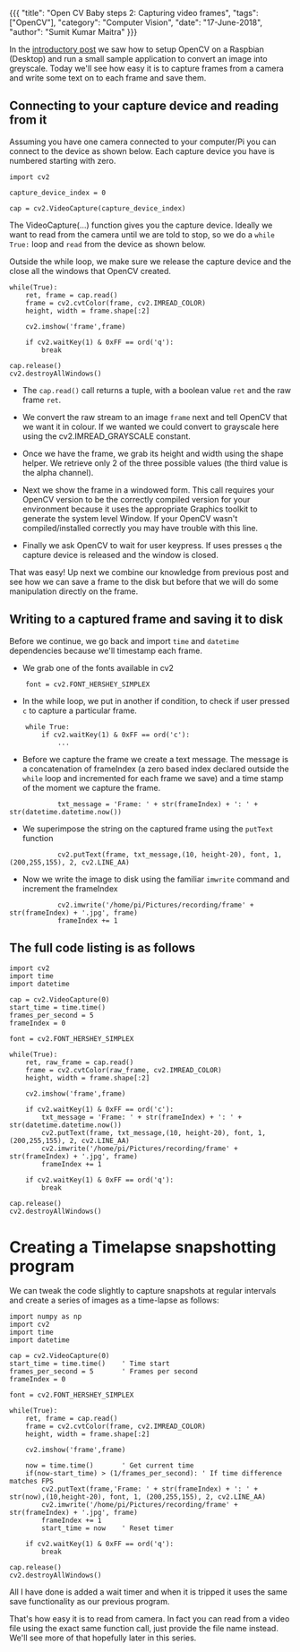 {{{
  "title": "Open CV Baby steps 2: Capturing video frames",
  "tags": ["OpenCV"],
  "category": "Computer Vision",
  "date": "17-June-2018",
  "author": "Sumit Kumar Maitra"
}}}

In the [introductory post](/blog/open-cv-baby-steps-01.md) we saw how to setup OpenCV on a Raspbian (Desktop) and run a small sample application to convert an image into greyscale. Today we'll see how easy it is to capture frames from a camera and write some text on to each frame and save them.

## Connecting to your capture device and reading from it

Assuming you have one camera connected to your computer/Pi you can connect to the device as shown below. Each capture device you have is numbered starting with zero.

```
import cv2

capture_device_index = 0

cap = cv2.VideoCapture(capture_device_index)

```

The VideoCapture(...) function gives you the capture device. Ideally we want to read from the camera until we are told to stop, so we do a ``` while True: ``` loop and ```read``` from the device as shown below.

Outside the while loop, we make sure we release the capture device and the close all the windows that OpenCV created.

```
while(True):
    ret, frame = cap.read()
    frame = cv2.cvtColor(frame, cv2.IMREAD_COLOR)
    height, width = frame.shape[:2]   

    cv2.imshow('frame',frame)

    if cv2.waitKey(1) & 0xFF == ord('q'):        
        break

cap.release()
cv2.destroyAllWindows()
```

 - The ```cap.read()``` call returns a tuple, with a boolean value ```ret``` and the raw frame ```ret```.

 - We convert the raw stream to an image ```frame``` next and tell OpenCV that we want it in colour. If we wanted we could convert to grayscale here using the cv2.IMREAD_GRAYSCALE constant.

 - Once we have the frame, we grab its height and width using the shape helper. We retrieve only 2 of the three possible values (the third value is the alpha channel).

 - Next we show the frame in a windowed form. This call requires your OpenCV version to be the correctly compiled version for your environment because it uses the appropriate Graphics toolkit to generate the system level Window. If your OpenCV wasn't compiled/installed correctly you may have trouble with this line.

 - Finally we ask OpenCV to wait for user keypress. If uses presses ```q``` the capture device is released and the window is closed.

That was easy! Up next we combine our knowledge from previous post and see how we can save a frame to the disk but before that we will do some manipulation directly on the frame.

## Writing to a captured frame and saving it to disk

Before we continue, we go back and import ```time``` and ```datetime``` dependencies because we'll timestamp each frame.

- We grab one of the fonts available in cv2

```
    font = cv2.FONT_HERSHEY_SIMPLEX
```

- In the while loop, we put in another if condition, to check if user pressed `c` to capture a particular frame.  

```
    while True:
        if cv2.waitKey(1) & 0xFF == ord('c'):  
            ...
```

- Before we capture the frame we create a text message. The message is a concatenation of frameIndex (a zero based index declared outside the ```while``` loop and incremented for each frame we save) and a time stamp of the moment we capture the frame.

```
            txt_message = 'Frame: ' + str(frameIndex) + ': ' + str(datetime.datetime.now())
```
- We superimpose the string on the captured frame using the ```putText``` function


```
            cv2.putText(frame, txt_message,(10, height-20), font, 1, (200,255,155), 2, cv2.LINE_AA)
```

- Now we write the image to disk using the familiar ```imwrite``` command and increment the frameIndex

```
            cv2.imwrite('/home/pi/Pictures/recording/frame' + str(frameIndex) + '.jpg', frame)
            frameIndex += 1
```

## The full code listing is as follows

```
import cv2
import time
import datetime

cap = cv2.VideoCapture(0)
start_time = time.time()
frames_per_second = 5
frameIndex = 0

font = cv2.FONT_HERSHEY_SIMPLEX

while(True):
    ret, raw_frame = cap.read()
    frame = cv2.cvtColor(raw_frame, cv2.IMREAD_COLOR)
    height, width = frame.shape[:2]   

    cv2.imshow('frame',frame)

    if cv2.waitKey(1) & 0xFF == ord('c'):  
        txt_message = 'Frame: ' + str(frameIndex) + ': ' + str(datetime.datetime.now())
        cv2.putText(frame, txt_message,(10, height-20), font, 1, (200,255,155), 2, cv2.LINE_AA)
        cv2.imwrite('/home/pi/Pictures/recording/frame' + str(frameIndex) + '.jpg', frame)
        frameIndex += 1

    if cv2.waitKey(1) & 0xFF == ord('q'):        
        break

cap.release()
cv2.destroyAllWindows()
```

# Creating a Timelapse snapshotting program

We can tweak the code slightly to capture snapshots at regular intervals and create a series of images as a time-lapse as follows:

```
import numpy as np
import cv2
import time
import datetime

cap = cv2.VideoCapture(0)
start_time = time.time()    ' Time start
frames_per_second = 5       ' Frames per second
frameIndex = 0              

font = cv2.FONT_HERSHEY_SIMPLEX

while(True):
    ret, frame = cap.read()
    frame = cv2.cvtColor(frame, cv2.IMREAD_COLOR)
    height, width = frame.shape[:2]   

    cv2.imshow('frame',frame)

    now = time.time()       ' Get current time
    if(now-start_time) > (1/frames_per_second): ' If time difference matches FPS
        cv2.putText(frame,'Frame: ' + str(frameIndex) + ': ' + str(now),(10,height-20), font, 1, (200,255,155), 2, cv2.LINE_AA)
        cv2.imwrite('/home/pi/Pictures/recording/frame' + str(frameIndex) + '.jpg', frame)
        frameIndex += 1
        start_time = now    ' Reset timer

    if cv2.waitKey(1) & 0xFF == ord('q'):        
        break

cap.release()
cv2.destroyAllWindows()

```

All I have done is added a wait timer and when it is tripped it uses the same save functionality as our previous program.

That's how easy it is to read from camera. In fact you can read from a video file using the exact same function call, just provide the file name instead. We'll see more of that hopefully later in this series.
